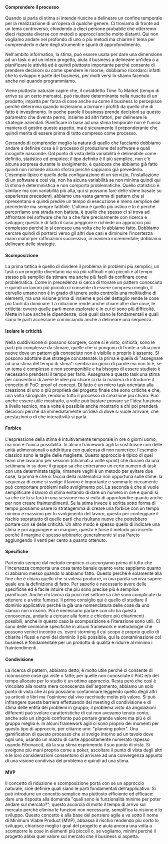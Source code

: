 #### Comprendere il processo

Quando si parla di stima si intende riuscire a delineare un confine temporale per la realizzazione di un'opera di qualche genere. Ci troviamo di fronte ad un tema controverso, chiedendo a dieci persone probabile che otterremo dieci risposte diverse con metodi o approcci anche molto distanti. Qui non vogliamo andare nel profondo di uno o più metodi ma chiarire il tema per comprenderlo e dare degli strumenti e spunti di approfondimento.

Nell'ambito informatico, la stima, può essere usata per dare una dimensione ad un task o ad un intero progetto, aiuta il business a delineare un'idea o a pianificare le attività ed è quindi piuttosto importante perché consente di prendere decisioni su come spendere le risorse; dobbiamo ricordarci infatti che lo sviluppo è parte del business, per molti versi lo stiamo facendo anche noi quando programmiamo.

Viene piuttosto naturale capire che, il cosiddetto Time To Market (tempo di arrivo su un certo mercato), può risultare determinante nella riuscita di un prodotto; impatta per forza di cose anche su come il business lo percepisce perché determina quando inizieranno a tornare i profitti da quello che di fatto è investimento. In poche parole il business prende decisioni su questo parametro che diventa perno, insieme ad altri fattori, per delineare le strategie aziendali. Pianificare in base ad una stima temporale non è l'unica maniera di gestire questo aspetto, ma è sicuramente il preponderante che quindi merita di essere prima di tutto compreso come processo.

Cercando di comprender meglio la natura di quello che facciamo dobbiamo andare a definire cosa è il processo di produzione del software e quali incognite nasconde. Dal punto di vista della variabilità è delineabile come definito, statistico ed empirico; il tipo definito è il più semplice, non c'è alcuna sorpresa durante lo svolgimento, è qualcosa che abbiamo già fatto quindi non richiede alcuno sforzo perché sappiamo già prevederlo. L'esempio tipico è quello della configurazione di un servizio, l'installazione di un software e così via, non ha alcuna variabilità se non minima quindi qui la stima è deterministica e non comporta problematiche. Quello statistico è similare ma con variabilità più alta, qui si possono fare delle stime basate su esperienze precedenti, abbiamo una vasta gamma di pattern che si ripresentano e quindi predire un tempo di esecuzione è meno semplice del precedente ma sempre fattibile.
L'ultimo è quello più ostico e lo è perché percorriamo una strada non battuta, è quello che spesso ci si trova ad affrontare nel software che ha a che fare precisamente con ricerca e sviluppo; questo è di fatto il caso peggiore e richiede un approccio più complesso perché lo si conosce una volta che lo abbiamo fatto. Dobbiamo cercare quindi di portarci verso gli altri due casi e diminuire l'incertezza mano mano per raffinazioni successiva, in maniera incrementale; dobbiamo delineare delle strategie.

#### Scomposizione

La prima tattica è quello di dividere il problema in problemi più semplici, un task o un progetto diventano via via più raffinati e più piccoli e al tempo stesso più semplici da stimare ma anche più facili da confinare come problematica. Come in precedenza si cerca di trovare un pattern conosciuto e quindi un lavoro più piccolo ci consente di essere compreso meglio, il cervello umano non è in grado di tenere sotto controllo una moltitudine di elementi, ma una visione prima di insieme e poi del dettaglio rende le cose più facili da dominare. La riduzione rende anche chiare altre due cose, le criticità: ovvero quelle parti meno esplorate e in cui ci sono più difficoltà. Mette in luce anche le dipendenze, cioè quali siano le fondamentali e quali siano le parti accessorie cominciando anche a delineare una sequenza.

#### Isolare le criticità

Nella suddivisione si possono scorgere, come si è visto, criticità; sono le parti più complesse da stimare, quelle che ci pongono di fronte a situazioni nuove dove un pattern già conosciuto non è visibile o proprio è assente. Si possono adottare due strategie concatenate: la prima è quella di "assegnare ad una stima del tempo di stima": sembra un gioco di parole ma non lo è, se un tema è complesso e non scomponibile e ha bisogno di essere studiato è necessario prendersi il tempo per farlo. Assegnare a questo task una stima per consentirci di avere le idee più chiare ci da la maniera di introdurre il concetto di PoC: proof of concept. Di fatto è un micro task orientato alla creazione di uno o più proprietà del progetto finale che sono critiche e che, una volta sbrogliate, rendono tutto il processo di creazione più chiaro. Può anche essere utile mostrarlo, a volte può bastare provare se l'idea funziona a livello tecnico, ma a volte è possibile anche mostrarlo a chi poi prenderà decisioni perché dà immediatamente un'idea di dove si vuole arrivare, che prestazioni o di che interattività si parla.

#### Forbice

L'espressione della stima è intuitivamente temporale in ore o giorni uomo, ma non è l'unica possibilità. In alcuni framework agili la sostituisce con delle unità adimensionali o addirittura con qualcosa di non numerico: l'esempio classico sono le taglie delle magliette. Questo approccio è tipico di quei team che lavorano per sessioni (chiamati a volte sprint) che durano da una settimana in su dove il gruppo sa che entreranno un certo numero di task con una determinata taglia, rimanere vaghi è un metodo per evitare due cose, la prima è che si faccia della matematica non opportuna sulle stime: la sequenza di come si svolge il lavoro è importante e sommarle ciecamente può comportare problemi nello svolgimento poi. La seconda è che si vuole semplificare il lavoro di stima evitando di dare un numero in ore e quindi si sa che ce la si farà in una sessione ma si evita di approfondire quanto anche per non creare fraintendimenti.
Se la stima invece è scritta sotto forma di tempo possiamo usare lo stratagemma di creare una forbice con un tempo minimo e massimo per lo svolgimento del lavoro, questo per conteggiare il rischio soprattutto di quelle parti che risultano nuove che potrebbero portare con sé delle criticità. Un altro modo è spesso quello di indicare una stima e poi aggiungere un margine, questo è forse il metodo più incerto perché il margine è spesso arbitrario; generalmente si usa Pareto aggiungendo il venti per cento a quanto ottenuto.

#### Specifiche

Partendo sempre dal metodo empirico ci accorgiamo prima di tutto che l'incertezza comporta una cosa tanto banale quanto vera: sappiamo quanto ci abbiamo messo quando lo abbiamo fatto. Questo perché è solamente alla fine che è chiaro quello che si voleva produrre, in una parola serviva sapere quale era la definizione di fatto.
Per saperlo è necessario avere delle specifiche ed è facile intuire che più sono precise più è semplice pianificare. Anche chi lavora da poco nel settore sa che sono complicate da ottenere e a volte fumose. Il primo consiglio qui è quello di studiare il dominio applicativo perché la già una nomenclatura delle cose da uno slancio non irrisorio. Poi è necessario parlare con chi ha questa conoscenza, andarle a cercare alla fonte e chiedere più chiarimenti possibili; anche in questo caso la scomposizione e l'iterazione sono utili. Ci sono delle cerimonie specifiche in alcuni framework e metodologie che possono venirci incontro es. event storming il cui scopo è proprio quello di chiarire i flussi e nomi del dominio il più possibile, qui la contaminazione col business è fondamentale per un prodotto di qualità e ridurre al minimo i fraintendimenti.

#### Condivisione

La ricerca di pattern, abbiamo detto, è molto utile perché ci consente di riconoscere cose già viste o fatte; per quelle non conosciute il PoC e/o del tempo allocato per lo studio è un ottimo approccio. Resta però che così è vincolato alla nostra mera conoscenza dell'argomento, abbiamo un solo punto di vista che al più possiamo contaminare leggendo quello degli altri su articoli o libri ma l'opinione dal vivo racchiude molto più valore.
Si può infrangere questa barriera effettuando dei meeting di condivisione e di stima delle entità dei problemi in gruppo; il problema visto da angolazioni differenti può svelare caratteristiche di cui non avevamo tenuto conto, anche solo un singolo confronto può portare grande valore ma più è di gruppo meglio è.
In alcuni framework agili ci sono proprio dei momenti per questo tipo di approccio, per citiarne uno: "planning poker". Una gamification di questo processo che si svolge intorno ad un tavolo dove ogni uno, usando un mazzo di carte appositamente numerato (spesso usando Fibonacci), dà la sua stima esprimendo il suo punto di vista. Si svolgono più mani proprio come a poker, ascoltare il punto di vista degli altri e le loro considerazioni consentono di arrivare ad una convergenza appunto di una visione condivisa del problema e quindi ad una stima.

#### MVP

Il concetto di riduzione e scomposizione porta con sé un approccio naturale, cioè definire quali siano le parti fondamentali dell'applicativo. Si può introdurre un concetto semplice ma piuttosto efficiente ed efficace: dare una risposta alla domanda "quali sono le funzionalità minime per poter andare sul mercato?"; questo accorcia di molto il tempo di arrivo sul mercato perché elimina le funzioni non necessarie, semplifica la visione e lo sviluppo. Questo concetto è alla base del pensiero agile e va sotto il nome di Minimum Viable Product (MVP), abbassa il rischio rendendo più corto lo sviluppo, chiarisce meglio i goal del progetto e aiuta ancora una volta a scomporre le cose in elementi più piccoli o, se vogliamo, minimi perché il progetto abbia quel valore sul mercato che il business si aspetta.
